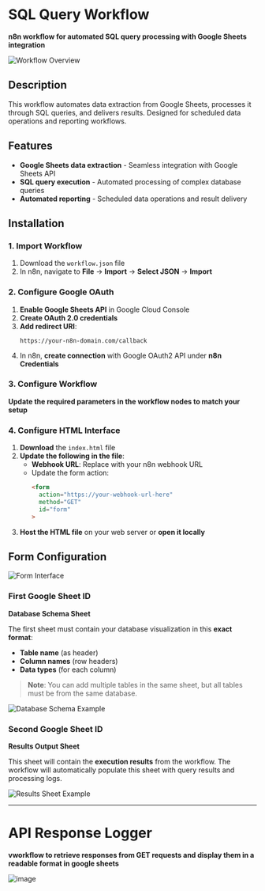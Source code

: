 # SQL Query Workflow

**n8n workflow for automated SQL query processing with Google Sheets integration**

![Workflow Overview](https://github.com/user-attachments/assets/3e12bb1d-92ed-4495-8bbe-8ca07f0add94)

## Description

This workflow automates data extraction from Google Sheets, processes it through SQL queries, and delivers results. Designed for scheduled data operations and reporting workflows.

## Features

- **Google Sheets data extraction** - Seamless integration with Google Sheets API
- **SQL query execution** - Automated processing of complex database queries
- **Automated reporting** - Scheduled data operations and result delivery

## Installation

### 1. Import Workflow

1. Download the `workflow.json` file
2. In n8n, navigate to **File** → **Import** → **Select JSON** → **Import**

### 2. Configure Google OAuth

1. **Enable Google Sheets API** in Google Cloud Console
2. **Create OAuth 2.0 credentials**
3. **Add redirect URI**: 
   ```
   https://your-n8n-domain.com/callback
   ```
4. In n8n, **create connection** with Google OAuth2 API under **n8n Credentials**

### 3. Configure Workflow

**Update the required parameters in the workflow nodes to match your setup**

### 4. Configure HTML Interface

1. **Download** the `index.html` file
2. **Update the following in the file**:
   - **Webhook URL**: Replace with your n8n webhook URL
   - Update the form action:
     ```html
     <form
       action="https://your-webhook-url-here"
       method="GET"
       id="form"
     >
     ```
3. **Host the HTML file** on your web server or **open it locally**

## Form Configuration

![Form Interface](https://github.com/user-attachments/assets/e3e9416f-26af-41a5-9845-2dbc4f07c6e6)

### First Google Sheet ID

**Database Schema Sheet**

The first sheet must contain your database visualization in this **exact format**:

- **Table name** (as header)
- **Column names** (row headers)  
- **Data types** (for each column)

> **Note**: You can add multiple tables in the same sheet, but all tables must be from the same database.

![Database Schema Example](https://github.com/user-attachments/assets/9560762c-64b7-4865-8e86-4f382db258dc)

### Second Google Sheet ID  

**Results Output Sheet**

This sheet will contain the **execution results** from the workflow. The workflow will automatically populate this sheet with query results and processing logs.

![Results Sheet Example](https://github.com/user-attachments/assets/1ce7f2e0-6532-4965-9173-617de4a8961d)

_____

# API Response Logger

**vworkflow to retrieve responses from GET requests and display them in a readable format in google sheets**

![image](https://github.com/user-attachments/assets/7e610189-9d1e-4526-8806-26b0a802c83a)

